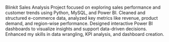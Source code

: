  Blinkit Sales Analysis Project focused on exploring sales performance and customer trends using Python, MySQL, and Power BI. Cleaned and structured e-commerce data, analyzed key metrics like revenue, product demand, and region-wise performance. Designed interactive Power BI dashboards to visualize insights and support data-driven decisions. Enhanced my skills in data wrangling, KPI analysis, and dashboard creation.
